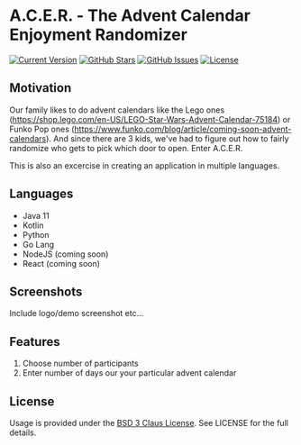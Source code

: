 # A.C.E.R. - The Advent Calendar Enjoyment Randomizer

[![Current Version](https://img.shields.io/badge/version-1.0.1-green.svg)](https://github.com/henrychilvers/acer)
[![GitHub Stars](https://img.shields.io/github/stars/henrychilvers/SNES.svg)](https://github.com/henrychilvers/acer/stargazers)
[![GitHub Issues](https://img.shields.io/github/issues/henrychilvers/SNES.svg)](https://github.com/henrychilvers/acer/issues)
[![License](https://img.shields.io/badge/License-BSD_3--Clause-blue.svg)](https://opensource.org/licenses/BSD-3-Clause)

## Motivation
Our family likes to do advent calendars like the Lego ones (https://shop.lego.com/en-US/LEGO-Star-Wars-Advent-Calendar-75184) or Funko Pop ones (https://www.funko.com/blog/article/coming-soon-advent-calendars). And since there are 3 kids, we've had to figure out how to fairly randomize who gets to pick which door to open. Enter A.C.E.R.

This is also an excercise in creating an application in multiple languages.

## Languages
- Java 11
- Kotlin
- Python
- Go Lang
- NodeJS (coming soon)
- React (coming soon)

## Screenshots
Include logo/demo screenshot etc...

## Features
1. Choose number of participants
2. Enter number of days our your particular advent calendar

## License
Usage is provided under the [BSD 3 Claus License](https://opensource.org/licenses/BSD-3-Clause). See LICENSE for the full details.
